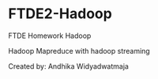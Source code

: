 # FTDE2-Hadoop
FTDE Homework Hadoop

Hadoop Mapreduce with hadoop streaming

Created by: Andhika Widyadwatmaja
